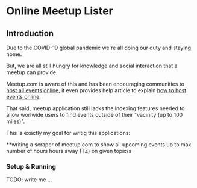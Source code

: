 # Online Meetup Lister

## Introduction

Due to the COVID-19 global pandemic we're all doing our duty and staying home. 

But, we are all still hungry for knowledge and social interaction that
a meetup can provide.

Meetup.com is aware of this and has been encouraging communities to [host all events online][1],
it even provides help article to explain [how to host events online][2].

That said, meetup application still lacks the indexing features needed to
allow worlwide users to find events outside of their "vacinity (up to 100 miles)".

This is exactly my goal for writig this applications:

**writing a scraper of meetup.com to show all upcoming events up to max number of hours hours away (TZ) on given topic/s

### Setup & Running

TODO: write me ...


[1]: https://help.meetup.com/hc/en-us/articles/360041040931
[2]: https://help.meetup.com/hc/en-us/articles/360040609112
